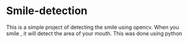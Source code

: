 # Smile-detection
This is a simple project of detecting the smile using opencv. When you smile , it will detect the area of your mouth. This was done using python

